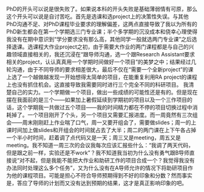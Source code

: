 PhD的开头可以说是很失败了。如果说本科的开头失败是基础薄弱情有可原，那么这个开头可以说是自讨苦吃。首先是选课和选project上的决策性失误。与其他PhD沟通不足、对PhD课程毕业要求的理解偏差，这两点直接导致了我以为所有的PhD新生都会在第一个学期选三门专业课；半个多学期的沉没成本和侥幸心理使得我没有在期中意识到“学分要求没有那么高，其他同学一般就选两门专业课”之后选择退课。选课程大作业project之初，由于需要大作业的两门课程都是与自己的兴趣领域直接相关的，我还沉浸在“跟导师沟通，选一个跟Research Assistant要求相关的project，认认真真用一个学期时间做好一个项目”的美梦之中；结果经过几轮沟通，由于不同导师的要求相差很大，最后不仅在“需要一个全新project”的课上选了一个越做越发现一开始想得太简单的项目，在能重复利用RA project的课程上也没有抓住机会。这直接导致我需要同时进行三个完全不同的科研项目。
我清楚自己的实力。一个学期做一个项目，做出一些成绩的可能性还是有的。但是现在摆在我面前的是三个——如果加上暑假延续到学期初的项目以及一个三作项目的话，这个学期我一共做过五个项目——我的时间精力都在不停的项目切换过程中消耗掉了。一个项目刚开了个头，另一个项目又需要汇报进度。而一周竟然有三次组会——周末刚刚赶上作业喘了口气，周一又要开组会了，需要做slides；周一的上课时间加上做slides和开组会的时间就占去了大半；周二的两门课在上下午各占掉一个半小时时间，赶着调了点代码又是一天；周三又是meeting，周五又是meeting。我不知道一周三次的会议我每次应该汇报些什么：“我调了两天代码，但是跟之前一样，实验还是不work”？我不知道我当初为什么没有勇气跟B导师直接说“对不起，但是我能不能把大作业和助研工作的项目合成一个？我觉得我没有办法同时处理这么多个任务”，又为什么没有在A导师允许的情况下将助研项目作为他的课程项目。可能是担心不符合导师预期得到不好的印象和分数？然而事实是，答应了导师的计划而又没有达到预期的结果，这才是真正影响印象的吧。